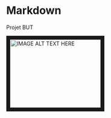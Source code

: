 # Markdown
Projet BUT

<a href="https://www.youtube.com/watch?v=dQw4w9WgXcQ
" target="_blank"><img src="http://img.youtube.com/vi/YOUTUBE_VIDEO_ID_HERE/0.jpg" 
alt="IMAGE ALT TEXT HERE" width="240" height="180" border="10" /></a>
